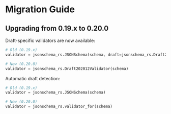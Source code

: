 # Migration Guide

## Upgrading from 0.19.x to 0.20.0


Draft-specific validators are now available:

```python
# Old (0.19.x)
validator = jsonschema_rs.JSONSchema(schema, draft=jsonschema_rs.Draft202012)

# New (0.20.0)
validator = jsonschema_rs.Draft202012Validator(schema)
```

Automatic draft detection:

```python
# Old (0.19.x)
validator = jsonschema_rs.JSONSchema(schema)

# New (0.20.0)
validator = jsonschema_rs.validator_for(schema)
```

